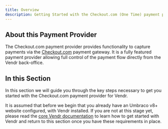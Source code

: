 ```yaml
---
title: Overview
description: Getting Started with the Checkout.com (One Time) payment provider for Vendr, the eCommerce solution for Umbraco v8+
---
```


## About this Payment Provider

The Checkout.com payment provider provides functionality to capture payments via the [Checkout.com](https://checkout.com) payment gateway. It is a fully featured payment provider allowing full control of the payment flow directly from the Vendr back-office.

## In this Section

In this section we will guide you through the key steps necessary to get you started with the Checkout.com payment provider for Vendr.

It is assumed that before we begin that you already have an Umbraco v8+ website configured, with Vendr installed. If you are not at this stage yet, please read the [core Vendr documentation](../../../../../core/) to learn how to get started with Vendr and return to this section once you have these requirements in place.